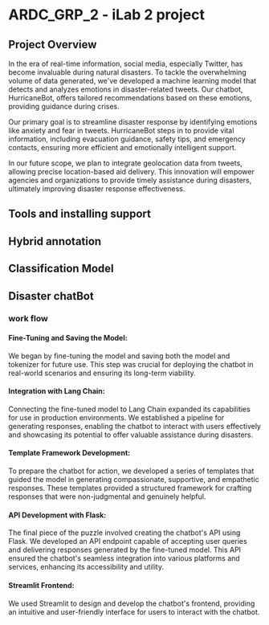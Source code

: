 # ARDC_GRP_2 - iLab 2 project 

## Project Overview
In the era of real-time information, social media, especially Twitter, has become invaluable during natural disasters. To tackle the overwhelming volume of data generated, we've developed a machine learning model that detects and analyzes emotions in disaster-related tweets. Our chatbot, HurricaneBot, offers tailored recommendations based on these emotions, providing guidance during crises.

Our primary goal is to streamline disaster response by identifying emotions like anxiety and fear in tweets. HurricaneBot steps in to provide vital information, including evacuation guidance, safety tips, and emergency contacts, ensuring more efficient and emotionally intelligent support.

In our future scope, we plan to integrate geolocation data from tweets, allowing precise location-based aid delivery. This innovation will empower agencies and organizations to provide timely assistance during disasters, ultimately improving disaster response effectiveness.

## Tools and installing support 

## Hybrid annotation 

## Classification Model 

## Disaster chatBot
### work flow
#### Fine-Tuning and Saving the Model: 
We began by fine-tuning the model and saving both the model and tokenizer for future use. This step was crucial for deploying the chatbot in real-world scenarios and ensuring its long-term viability.

#### Integration with Lang Chain:
Connecting the fine-tuned model to Lang Chain expanded its capabilities for use in production environments. We established a pipeline for generating responses, enabling the chatbot to interact with users effectively and showcasing its potential to offer valuable assistance during disasters.

#### Template Framework Development: 
To prepare the chatbot for action, we developed a series of templates that guided the model in generating compassionate, supportive, and empathetic responses. These templates provided a structured framework for crafting responses that were non-judgmental and genuinely helpful.

#### API Development with Flask: 
The final piece of the puzzle involved creating the chatbot's API using Flask. We developed an API endpoint capable of accepting user queries and delivering responses generated by the fine-tuned model. This API ensured the chatbot's seamless integration into various platforms and services, enhancing its accessibility and utility.

#### Streamlit Frontend: 
We used Streamlit to design and develop the chatbot's frontend, providing an intuitive and user-friendly interface for users to interact with the chatbot.
